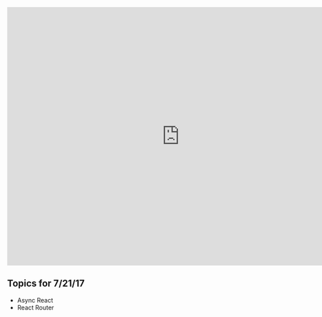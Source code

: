 <iframe src="https://calendar.google.com/calendar/embed?mode=WEEK&src=flatironschool.com_olk0a79jrplg5tcd1ormoq6o5k%40group.calendar.google.com&ctz=America/New_York" style="border: 0" width="800" height="600" frameborder="0" scrolling="no"></iframe>

## Topics for 7/21/17

 * Async React
 * React Router
